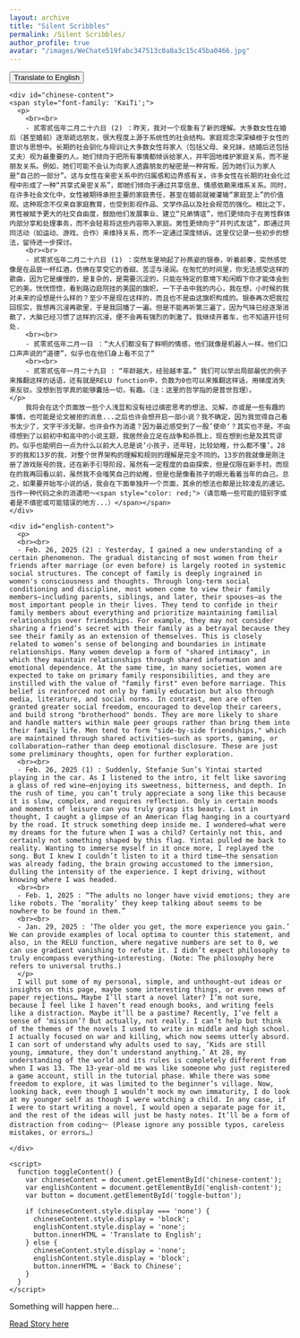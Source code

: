 ```yaml
---
layout: archive
title: "Silent Scribbles"
permalink: /Silent Scribbles/
author_profile: true
avatar: "/images/WeChate519fabc347513c0a8a3c15c45ba0466.jpg"
---
```


<html>
  <head>
    <style>
      #chinese-content {
        display: block;  /* Show Chinese content by default */
      }
      #english-content {
        display: none;  /* Hide English content initially */
      }
    </style>
  </head>
  <body>
    <button id="toggle-button" onclick="toggleContent()">Translate to English</button>
    
    <div id="chinese-content">
    <span style="font-family: 'KaiTi';">
      <p>
        <br><br>
        - 贰零贰伍年二月二十六日 (2) ：昨天，我对一个现象有了新的理解。大多数女性在婚后（甚至婚前）逐渐疏远朋友，很大程度上源于系统性的社会结构。家庭观念深深植根于女性的意识与思想中。长期的社会驯化与规训让大多数女性将家人（包括父母、亲兄妹，结婚后还包括丈夫）视为最重要的人。她们倾向于把所有事情都倾诉给家人，并牢固地维护家庭关系，而不是朋友关系。例如，她们可能不会认为向家人透露朋友的秘密是一种背叛，因为她们认为家人是“自己的一部分”。这与女性在亲密关系中的归属感和边界感有关。许多女性在长期的社会化过程中形成了一种“共享式亲密关系”，即她们倾向于通过共享信息、情感依赖来维系关系。同时，在许多社会文化中，女性被期待承担主要的家庭责任，甚至在婚前就被灌输“家庭至上”的价值观。这种观念不仅来自家庭教育，也受到影视作品、文学作品以及社会规范的强化。相比之下，男性被赋予更大的社交自由度，鼓励他们发展事业、建立“兄弟情谊”，他们更倾向于在男性群体内部分享和处理事务，而不会轻易将这些内容带入家庭。男性更倾向于“并列式友谊”，即通过共同活动（如运动、游戏、合作）来维持关系，而不一定通过深度倾诉。这里仅记录一些初步的想法，留待进一步探讨。
        <br><br>
        - 贰零贰伍年二月二十六日 (1) ：突然车里响起了孙燕姿的银泰，听着前奏，突然感觉像是在品尝一杯红酒，仿佛在享受它的香甜、苦涩与浸润。在匆忙的时间里，你无法感受这样的歌曲，因为它是缓慢的，是复杂的，是需要沉淀的，只能在特定的意境下和闲暇下你才能体会到它的美。恍恍惚惚，看到路边庭院挂的美国的旗帜，一下子击中我的内心，我在想，小时候的我对未来的设想是什么样的？至少不是现在这样的，而且也不是由这旗帜构成的。银泰再次把我拉回现实，我想再沉浸再歌里，于是我回播了一遍。但是不能再听第三遍了，因为气味已经逐渐消散了，大脑已经习惯了这样的沉浸，便不会再有强烈的刺激了。我继续开着车，也不知道开往何处.
        <br><br>
        - 贰零贰伍年二月一日 ：“大人们都没有了鲜明的情感，他们就像是机器人一样。他们口口声声说的“道德”，似乎也在他们身上看不见了”
        <br><br>
        - 贰零贰伍年一月二十九日 : “年龄越大，经验越丰富。” 我们可以举出局部最优的例子来推翻这样的话语，还有就是RELU function中，负数为0也可以来推翻这样话，用梯度消失来反驳。没想到哲学真的能够囊括一切，有趣。（注：这里的哲学指的是普世哲理）。 
    </p> 
        我将会在这个页面放一些个人浅显和没有经过缜密思考的想法、见解，亦或是一些有趣的事情，也可能是论文被拒的消息...之后也许会想开启一部小说？我不确定，因为我觉得自己看书太少了，文字干涉无聊，也许会作为消遣？因为最近感受到了一股’使命‘？其实也不是。不由得想到了以前初中和高中的小说主题，我居然会立足在战争和杀戮上，现在想到也是及其荒谬的。似乎也能明白一点为什么以前大人总是说‘小孩子，还年轻，比较幼稚，什么都不懂’。28岁的我和13岁的我，对整个世界架构的理解和规则的理解是完全不同的。13岁的我就像是刚注册了游戏账号的我，还在新手引导阶段，虽然有一定程度的自由探索，但是仅限在新手村。而现在的我再回看以前，虽然我不会嗤笑自己的幼稚，但是也是像看孩子的眼光看着当年的自己。总之，如果要开始写小说的话，我会在下面单独开一个页面，其余的想法也都是比较凌乱的速记。当作一种代码之余的消遣吧～<span style="color: red;">（请忽略一些可能的错别字或者是不缜密或可能错误的地方...）</span></span>
    </div>
    
    <div id="english-content">
      <p>
      <br><br>
      - Feb. 26, 2025 (2) : Yesterday, I gained a new understanding of a certain phenomenon. The gradual distancing of most women from their friends after marriage (or even before) is largely rooted in systemic social structures. The concept of family is deeply ingrained in women's consciousness and thoughts. Through long-term social conditioning and discipline, most women come to view their family members—including parents, siblings, and later, their spouses—as the most important people in their lives. They tend to confide in their family members about everything and prioritize maintaining familial relationships over friendships. For example, they may not consider sharing a friend’s secret with their family as a betrayal because they see their family as an extension of themselves. This is closely related to women’s sense of belonging and boundaries in intimate relationships. Many women develop a form of "shared intimacy", in which they maintain relationships through shared information and emotional dependence. At the same time, in many societies, women are expected to take on primary family responsibilities, and they are instilled with the value of "family first" even before marriage. This belief is reinforced not only by family education but also through media, literature, and social norms. In contrast, men are often granted greater social freedom, encouraged to develop their careers, and build strong "brotherhood" bonds. They are more likely to share and handle matters within male peer groups rather than bring them into their family life. Men tend to form "side-by-side friendships," which are maintained through shared activities—such as sports, gaming, or collaboration—rather than deep emotional disclosure. These are just some preliminary thoughts, open for further exploration.
      <br><br>
      - Feb. 26, 2025 (1) : Suddenly, Stefanie Sun’s Yintai started playing in the car. As I listened to the intro, it felt like savoring a glass of red wine—enjoying its sweetness, bitterness, and depth. In the rush of time, you can’t truly appreciate a song like this because it is slow, complex, and requires reflection. Only in certain moods and moments of leisure can you truly grasp its beauty. Lost in thought, I caught a glimpse of an American flag hanging in a courtyard by the road. It struck something deep inside me. I wondered—what were my dreams for the future when I was a child? Certainly not this, and certainly not something shaped by this flag. Yintai pulled me back to reality. Wanting to immerse myself in it once more, I replayed the song. But I knew I couldn’t listen to it a third time—the sensation was already fading, the brain growing accustomed to the immersion, dulling the intensity of the experience. I kept driving, without knowing where I was headed.
      <br><br>
      - Feb. 1, 2025 : “The adults no longer have vivid emotions; they are like robots. The ‘morality’ they keep talking about seems to be nowhere to be found in them.”
      <br><br>
      - Jan. 29, 2025 : ‘The older you get, the more experience you gain.’ We can provide examples of local optima to counter this statement, and also, in the RELU function, where negative numbers are set to 0, we can use gradient vanishing to refute it. I didn’t expect philosophy to truly encompass everything—interesting. (Note: The philosophy here refers to universal truths.)
      </p>
      I will put some of my personal, simple, and unthought-out ideas or insights on this page, maybe some interesting things, or even news of paper rejections… Maybe I’ll start a novel later? I’m not sure, because I feel like I haven’t read enough books, and writing feels like a distraction. Maybe it’ll be a pastime? Recently, I’ve felt a sense of ‘mission’? But actually, not really. I can’t help but think of the themes of the novels I used to write in middle and high school. I actually focused on war and killing, which now seems utterly absurd. I can sort of understand why adults used to say, ‘Kids are still young, immature, they don’t understand anything.’ At 28, my understanding of the world and its rules is completely different from when I was 13. The 13-year-old me was like someone who just registered a game account, still in the tutorial phase. While there was some freedom to explore, it was limited to the beginner’s village. Now, looking back, even though I wouldn’t mock my own immaturity, I do look at my younger self as though I were watching a child. In any case, if I were to start writing a novel, I would open a separate page for it, and the rest of the ideas will just be hasty notes. It’ll be a form of distraction from coding～ (Please ignore any possible typos, careless mistakes, or errors…)
      
    </div>

    <script>
      function toggleContent() {
        var chineseContent = document.getElementById('chinese-content');
        var englishContent = document.getElementById('english-content');
        var button = document.getElementById('toggle-button');

        if (chineseContent.style.display === 'none') {
          chineseContent.style.display = 'block';
          englishContent.style.display = 'none';
          button.innerHTML = 'Translate to English';
        } else {
          chineseContent.style.display = 'none';
          englishContent.style.display = 'block';
          button.innerHTML = 'Back to Chinese';
        }
      }
    </script>
  </body>
</html>

Something will happen here...

[ Read Story here](/Story/)

  
<section id="comments">
  <script src="https://utteranc.es/client.js"
          repo="RuohanLixyf/RuohanLixyf.github.io"
          issue-term="pathname"
          theme="github-light"
          crossorigin="anonymous"
          async>
  </script>
</section>
